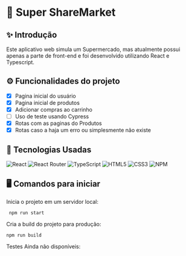 # 🛒 Super ShareMarket

## ✨ Introdução

Este aplicativo web simula um Supermercado, mas atualmente possui apenas a parte de front-end e foi desenvolvido utilizando React e Typescript.

## ⚙️ Funcionalidades do projeto

- [x] Pagina inicial do usuário
- [x] Pagina inicial de produtos
- [x] Adicionar compras ao carrinho
- [ ] Uso de teste usando Cypress
- [x] Rotas com as paginas do Produtos
- [x] Rotas caso a haja um erro ou simplesmente não existe

## 👋 Tecnologias Usadas

![React](https://img.shields.io/badge/react-%2320232a.svg?style=for-the-badge&logo=react&logoColor=%2361DAFB) ![React Router](https://img.shields.io/badge/React_Router-CA4245?style=for-the-badge&logo=react-router&logoColor=white) ![TypeScript](https://img.shields.io/badge/typescript-%23007ACC.svg?style=for-the-badge&logo=typescript&logoColor=white) ![HTML5](https://img.shields.io/badge/html5-%23E34F26.svg?style=for-the-badge&logo=html5&logoColor=white) ![CSS3](https://img.shields.io/badge/css3-%231572B6.svg?style=for-the-badge&logo=css3&logoColor=white) ![NPM](https://img.shields.io/badge/NPM-%23CB3837.svg?style=for-the-badge&logo=npm&logoColor=white)

## 🖥️ Comandos para iniciar

Inicia o projeto em um servidor local:

` npm run start`

Cria a build do projeto para produção:

`npm run build `

Testes Ainda não disponíveis:
